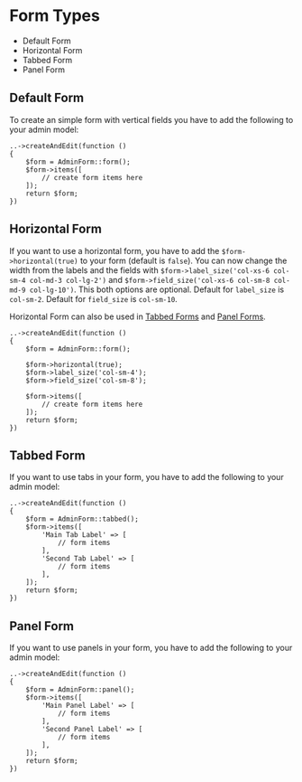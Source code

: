 # Form Types

- Default Form
- Horizontal Form
- Tabbed Form
- Panel Form

<a name="default-form"></a>
## Default Form

To create an simple form with vertical fields you have to add the following to your admin model:

	..->createAndEdit(function ()
	{
	    $form = AdminForm::form();
	    $form->items([
	        // create form items here
	    ]);
	    return $form;
	})

<a name="horizontal-form"></a>
## Horizontal Form

If you want to use a horizontal form, you have to add the `$form->horizontal(true)` to your form (default is `false`).
You can now change the width from the labels and the fields with `$form->label_size('col-xs-6 col-sm-4 col-md-3 col-lg-2')` and `$form->field_size('col-xs-6 col-sm-8 col-md-9 col-lg-10')`.
This both options are optional. Default for `label_size` is `col-sm-2`. Default for `field_size` is `col-sm-10`.

Horizontal Form can also be used in [Tabbed Forms](#tabbed-form) and [Panel Forms](#panel-form).

	..->createAndEdit(function ()
	{
	    $form = AdminForm::form();
	    
	    $form->horizontal(true);
	    $form->label_size('col-sm-4');
	    $form->field_size('col-sm-8');
	    
	    $form->items([
	        // create form items here
	    ]);
	    return $form;
	})

<a name="tabbed-form"></a>
## Tabbed Form

If you want to use tabs in your form, you have to add the following to your admin model:

	..->createAndEdit(function ()
	{
	    $form = AdminForm::tabbed();
	    $form->items([
	        'Main Tab Label' => [
	            // form items
	        ],
	        'Second Tab Label' => [
	            // form items
	        ],
	    ]);
	    return $form;
	})

<a name="panel-form"></a>
## Panel Form

If you want to use panels in your form, you have to add the following to your admin model:

	..->createAndEdit(function ()
	{
	    $form = AdminForm::panel();
	    $form->items([
	        'Main Panel Label' => [
	            // form items
	        ],
	        'Second Panel Label' => [
	            // form items
	        ],
	    ]);
	    return $form;
	})